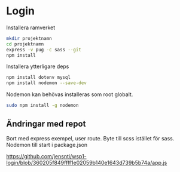 # Login

Installera ramverket

```bash
mkdir projektnamn
cd projektnamn
express -v pug -c sass --git
npm install
```

Installera ytterligare deps

```bash
npm install dotenv mysql
npm install nodemon --save-dev
```

Nodemon kan behövas installeras som root globalt.
```bash
sudo npm install -g nodemon
```

## Ändringar med repot

Bort med express exempel, user route.
Byte till scss istället för sass.
Nodemon till start i package.json

https://github.com/jensnti/wsp1-login/blob/360205f849ffff1e02059b140e1643d739b5b74a/app.js


